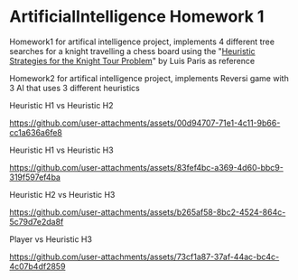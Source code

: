 # ArtificialIntelligence Homework 1

Homework1 for artifical intelligence project, implements 4 different tree searches for a knight travelling a chess board using the "[Heuristic Strategies for the Knight Tour Problem](https://www.semanticscholar.org/paper/Heuristic-Strategies-for-the-Knight-Tour-Problem-Paris/ebdfb585eaea47f52ab774759da2c39fb6d0d8e6)" by Luis Paris as reference

Homework2 for artifical intelligence project, implements Reversi game with 3 AI that uses 3 different heuristics 


Heuristic H1 vs Heuristic H2

https://github.com/user-attachments/assets/00d94707-71e1-4c11-9b66-cc1a636a6fe8

Heuristic H1 vs Heuristic H3

https://github.com/user-attachments/assets/83fef4bc-a369-4d60-bbc9-319f597ef4ba

Heuristic H2 vs Heuristic H3

https://github.com/user-attachments/assets/b265af58-8bc2-4524-864c-5c79d7e2da8f

Player vs Heuristic H3

https://github.com/user-attachments/assets/73cf1a87-37af-44ac-bc4c-4c07b4df2859

